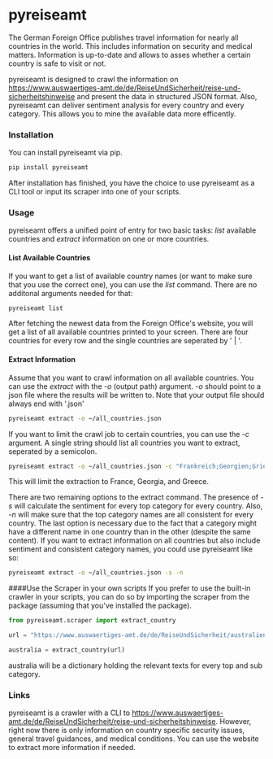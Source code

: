 # pyreiseamt
The German Foreign Office publishes travel information for nearly all countries in the world. This includes information on security and medical matters. Information is up-to-date and allows to asses whether a certain country is safe to visit or not.

pyreiseamt is designed to crawl the information on https://www.auswaertiges-amt.de/de/ReiseUndSicherheit/reise-und-sicherheitshinweise and present the data in structured JSON format. Also, pyreiseamt can deliver sentiment analysis for every country and every category. This allows you to mine the available data more efficently.

### Installation
You can install pyreiseamt via pip.

```bash
pip install pyreiseamt
```

After installation has finished, you have the choice to use pyreiseamt as a CLI tool or input its scraper into one of your scripts.

### Usage

pyreiseamt offers a unified point of entry for two basic tasks: *list* available countries and *extract* information on one or more countries.

#### List Available Countries
If you want to get a list of available country names (or want to make sure that you use the correct one), you can use the *list* command. There are no additonal arguments needed for that:

```bash
pyreiseamt list
```

After fetching the newest data from the Foreign Office's website, you will get a list of all available countries printed to your screen. There are four countries for every row and the single countries are seperated by ' | '.


#### Extract Information
Assume that you want to crawl information on all available countries. You can use the *extract* with the *-o* (output path) argument. *-o* should point to a json file where the results will be written to. Note that your output file should always end with '.json'

```bash
pyreiseamt extract -o ~/all_countries.json
```

If you want to limit the crawl job to certain countries, you can use the *-c* argument. A single string should list all countries you want to extract, seperated by a semicolon.

```bash
pyreiseamt extract -o ~/all_countries.json -c "Frankreich;Georgien;Griechenland"
```

This will limit the extraction to France, Georgia, and Greece.

There are two remaining options to the extract command. The presence of *-s* will calculate the sentiment for every top category for every country. Also, *-n* will make sure that the top category names are all consistent for every country. The last option is necessary due to the fact that a category might have a different name in one country than in the other (despite the same content). If you want to extract information on all countries but also include sentiment and consistent category names, you could use pyreiseamt like so:

```bash
pyreiseamt extract -o ~/all_countries.json -s -n
```

####Use the Scraper in your own scripts
If you prefer to use the built-in crawler in your scripts, you can do so by importing the scraper from the package (assuming that you've installed the package).

```python
from pyreiseamt.scraper import extract_country

url = "https://www.auswaertiges-amt.de/de/ReiseUndSicherheit/australiensicherheit/213920"

australia = extract_country(url)
```

australia will be a dictionary holding the relevant texts for every top and sub category.

### Links
pyreiseamt is a crawler with a CLI to https://www.auswaertiges-amt.de/de/ReiseUndSicherheit/reise-und-sicherheitshinweise. However, right now there is only information on country specific security issues, general travel guidances, and medical conditions. You can use the website to extract more information if needed.